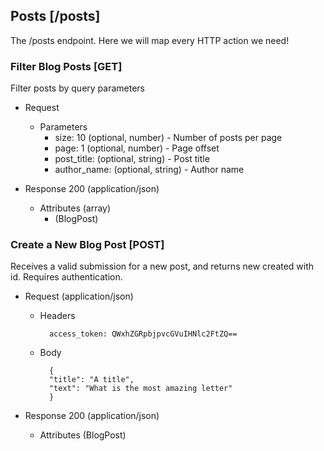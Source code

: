 ## Posts [/posts]
The /posts endpoint. Here we will map every HTTP action we need!

### Filter Blog Posts [GET]
Filter posts by query parameters

+ Request

    + Parameters
        + size: 10 (optional, number) - Number of posts per page
        + page: 1 (optional, number) - Page offset
        + post_title: (optional, string) - Post title
        + author_name: (optional, string) - Author name  
  
+ Response 200 (application/json)

    + Attributes (array)
        + (BlogPost)

### Create a New Blog Post [POST]
Receives a valid submission for a new post, and returns new created with id. Requires authentication.

+ Request (application/json)

    + Headers

            access_token: QWxhZGRpbjpvcGVuIHNlc2FtZQ==  

    + Body

            {
            "title": "A title",
            "text": "What is the most amazing letter"
            }

+ Response 200 (application/json)

    + Attributes (BlogPost)